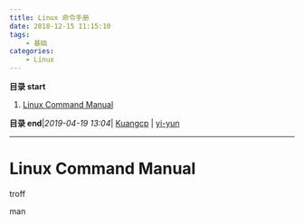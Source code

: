 ```yaml
---
title: Linux 命令手册
date: 2018-12-15 11:15:10
tags: 
    - 基础
categories: 
    - Linux
---
```


**目录 start**
 
1. [Linux Command Manual](#linux-command-manual)

**目录 end**|_2019-04-19 13:04_| [Kuangcp](https://github.com/Kuangcp/Note) | [yi-yun](https://github.com/yi-yun/Memo)
****************************************
# Linux Command Manual 


troff

man 
